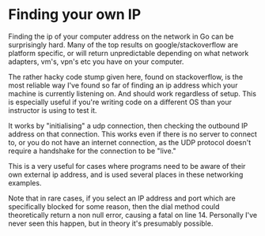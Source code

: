 # Finding your own IP
Finding the ip of your computer address on the network in Go can be surprisingly hard. Many of the top results on google/stackoverflow are platform specific, or will return unpredictable depending on what network adapters, vm's, vpn's etc you have on your computer.

The rather hacky code stump given here, found on stackoverflow, is the most reliable way I've found so far of finding an ip address which your machine is currently listening on. And should work regardless of setup. This is especially useful if you're writing code on a different OS than your instructor is using to test it.

It works by "initialising" a udp connection, then checking the outbound IP address on that connection. This works even if there is no server to connect to, or you do not have an internet connection, as the UDP protocol doesn't require a handshake for the connection to be "live."

This is a very useful for cases where programs need to be aware of their own external ip address, and is used several places in these networking examples.

Note that in rare cases, if you select an IP address and port which are specifically blocked for some reason, then the dial method could theoretically return a non null error, causing a fatal on line 14. Personally I've never seen this happen, but in theory it's presumably possible.
